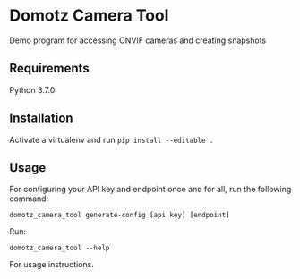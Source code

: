 # Domotz Camera Tool

Demo program for accessing ONVIF cameras and creating snapshots

## Requirements 

Python 3.7.0

## Installation

Activate a virtualenv and run
```pip install --editable .```

## Usage

For configuring your API key and endpoint once and for all, run the following command:

```domotz_camera_tool generate-config [api key] [endpoint]```

Run: 

```domotz_camera_tool --help```

For usage instructions.

